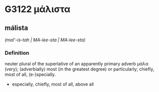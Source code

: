 # G3122 μάλιστα

## málista

_(mal'-is-tah | MA-lee-sta | MA-lee-sta)_

### Definition

neuter plural of the superlative of an apparently primary adverb μάλα (very); (adverbially) most (in the greatest degree) or particularly; chiefly, most of all, (e-)specially.

- especially, chiefly, most of all, above all

